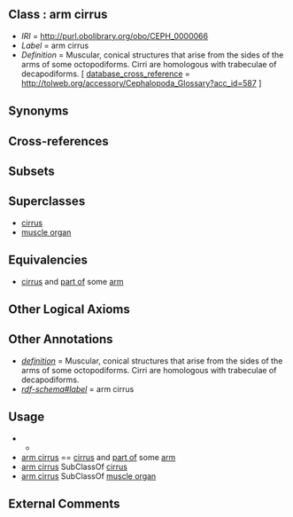 
## Class : arm cirrus

 * *IRI* = http://purl.obolibrary.org/obo/CEPH_0000066
 * *Label* = arm cirrus
 * *Definition* = Muscular, conical structures that arise from the sides of the arms of some octopodiforms. Cirri are homologous with trabeculae of decapodiforms. [ [database_cross_reference](../../ef/oboInOwl#hasDbXref.md) = http://tolweb.org/accessory/Cephalopoda_Glossary?acc_id=587 ]

## Synonyms


## Cross-references


## Subsets


## Superclasses

 * [cirrus](../../CEPH/05/CEPH_0001005.md)
 * [muscle organ](../../UBERON/30/UBERON_0001630.md)

## Equivalencies

 * [cirrus](../../CEPH/05/CEPH_0001005.md) and [part of](../../BFO/50/BFO_0000050.md) some [arm](../../CEPH/15/CEPH_0000015.md)

## Other Logical Axioms


## Other Annotations

 * *[definition](../../IAO/15/IAO_0000115.md)* = Muscular, conical structures that arise from the sides of the arms of some octopodiforms. Cirri are homologous with trabeculae of decapodiforms.
 * *[rdf-schema#label](../../el/rdf-schema#label.md)* = arm cirrus

## Usage

 * -
 * [arm cirrus](../../CEPH/66/CEPH_0000066.md) == [cirrus](../../CEPH/05/CEPH_0001005.md) and [part of](../../BFO/50/BFO_0000050.md) some [arm](../../CEPH/15/CEPH_0000015.md)
 * [arm cirrus](../../CEPH/66/CEPH_0000066.md) SubClassOf [cirrus](../../CEPH/05/CEPH_0001005.md)
 * [arm cirrus](../../CEPH/66/CEPH_0000066.md) SubClassOf [muscle organ](../../UBERON/30/UBERON_0001630.md)

## External Comments

